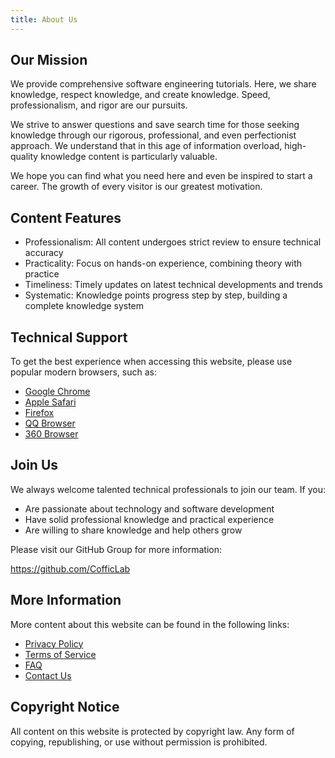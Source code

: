 ```yaml
---
title: About Us
---
```


## Our Mission

We provide comprehensive software engineering tutorials. Here, we share knowledge, respect knowledge, and create knowledge. Speed, professionalism, and rigor are our pursuits.

We strive to answer questions and save search time for those seeking knowledge through our rigorous, professional, and even perfectionist approach. We understand that in this age of information overload, high-quality knowledge content is particularly valuable.

We hope you can find what you need here and even be inspired to start a career. The growth of every visitor is our greatest motivation.

## Content Features

- Professionalism: All content undergoes strict review to ensure technical accuracy
- Practicality: Focus on hands-on experience, combining theory with practice
- Timeliness: Timely updates on latest technical developments and trends
- Systematic: Knowledge points progress step by step, building a complete knowledge system

## Technical Support

To get the best experience when accessing this website, please use popular modern browsers, such as:

- <a href="https://www.google.cn/chrome/" target="_blank">Google Chrome</a></li>
- <a href="https://www.apple.com.cn/safari/" target="_blank">Apple Safari</a></li>
- <a href="http://www.firefox.com.cn" target="_blank">Firefox</a></li>
- <a href="https://browser.qq.com" target="_blank">QQ Browser</a></li>
- <a href="https://browser.360.cn" target="_blank">360 Browser</a></li>

## Join Us

We always welcome talented technical professionals to join our team. If you:

- Are passionate about technology and software development
- Have solid professional knowledge and practical experience
- Are willing to share knowledge and help others grow

Please visit our GitHub Group for more information:

<https://github.com/CofficLab>

## More Information

More content about this website can be found in the following links:

- <a href="/privacy" target="_blank">Privacy Policy</a></li>
- <a href="/terms" target="_blank">Terms of Service</a></li>
- <a href="/faq" target="_blank">FAQ</a></li>
- <a href="/contact" target="_blank">Contact Us</a></li>

## Copyright Notice

All content on this website is protected by copyright law. Any form of copying, republishing, or use without permission is prohibited.
